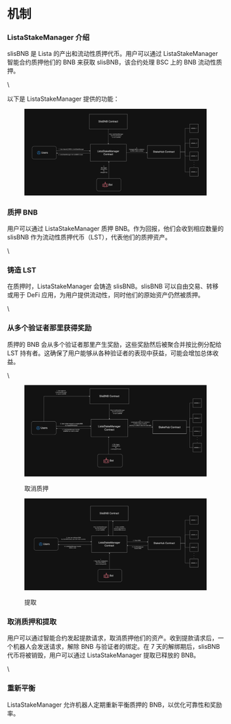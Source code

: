 # 机制

### ListaStakeManager 介绍

slisBNB 是 Lista 的产出和流动性质押代币。用户可以通过 ListaStakeManager 智能合约质押他们的 BNB 来获取 slisBNB，该合约处理 BSC 上的 BNB 流动性质押。

\

以下是 ListaStakeManager 提供的功能：

<figure><img src="../../.gitbook/assets/image (9).png" alt=""><figcaption></figcaption></figure>

### 质押 BNB

用户可以通过 ListaStakeManager 质押 BNB。作为回报，他们会收到相应数量的 slisBNB 作为流动性质押代币（LST），代表他们的质押资产。

\

### 铸造 LST

在质押时，ListaStakeManager 会铸造 slisBNB。slisBNB 可以自由交易、转移或用于 DeFi 应用，为用户提供流动性，同时他们的原始资产仍然被质押。

\

### 从多个验证者那里获得奖励

质押的 BNB 会从多个验证者那里产生奖励，这些奖励然后被聚合并按比例分配给 LST 持有者。这确保了用户能够从各种验证者的表现中获益，可能会增加总体收益。

\

<figure><img src="../../.gitbook/assets/image (12).png" alt=""><figcaption><p>取消质押</p></figcaption></figure>

<figure><img src="../../.gitbook/assets/image (13).png" alt=""><figcaption><p>提取</p></figcaption></figure>

### 取消质押和提取

用户可以通过智能合约发起提款请求，取消质押他们的资产。收到提款请求后，一个机器人会发送请求，解除 BNB 与验证者的绑定。在 7 天的解绑期后，slisBNB 代币将被销毁，用户可以通过 ListaStakeManager 提取已释放的 BNB。

\

### 重新平衡

ListaStakeManager 允许机器人定期重新平衡质押的 BNB，以优化可靠性和奖励率。